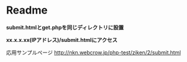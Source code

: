# Readme

**submit.htmlとget.phpを同じディレクトリに設置**

**xx.x.x.xx(IPアドレス)/submit.htmlにアクセス**

応用サンプルページ
http://nkn.webcrow.jp/php-test/ziken/2/submit.html
